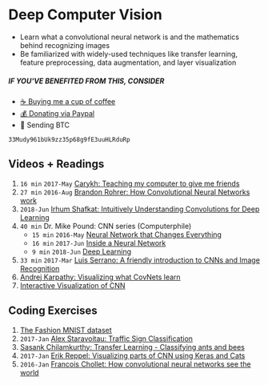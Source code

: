 # Deep Computer Vision
- Learn what a convolutional neural network is and
 the mathematics behind recognizing images
- Be familiarized with widely-used techniques like transfer learning,
  feature preprocessing, data augmentation, and layer visualization

##### IF YOU'VE BENEFITED FROM THIS, CONSIDER
- [☕️ Buying me a cup of coffee](https://ko-fi.com/minimithi)
- [💰 Donating via Paypal](https://paypal.me/minimithi)
- 💙 Sending BTC
```
33Mudy961bUk9zz35p68g9fE3uuHLRduRp
```

## Videos + Readings
1. `16 min` `2017-May` [Carykh: Teaching my computer to give me friends][v1]
2. `27 min` `2016-Aug` [Brandon Rohrer: How Convolutional Neural Networks work][v2]
3. `2018-Jun` [Irhum Shafkat: Intuitively Understanding Convolutions for Deep Learning][r1]
4. `40 min` Dr. Mike Pound: CNN series (Computerphile)
    - `15 min` `2016-May` [Neural Network that Changes Everything][v3]
    - `16 min` `2017-Jun` [Inside a Neural Network][v4]
    -  `9 min` `2018-Jun` [Deep Learning][v5]
5. `33 min` `2017-Mar` [Luis Serrano: A friendly introduction to CNNs and Image Recognition][v6]
6. [Andrej Karpathy: Visualizing what CovNets learn][r2]
7. [Interactive Visualization of CNN][r3]

## Coding Exercises
1. [The Fashion MNIST dataset][c1]
2. `2017-Jan` [Alex Staravoitau: Traffic Sign Classification][c2]
3. [Sasank Chilamkurthy: Transfer Learning - Classifying ants and bees][c3]
4. `2017-Jan` [Erik Reppel: Visualizing parts of CNN using Keras and Cats][c4]
5. `2016-Jan` [Francois Chollet: How convolutional neural networks see the world][c5]

[v1]: https://www.youtube.com/watch?v=p_7GWRup-nQ
[v2]: https://www.youtube.com/watch?v=FmpDIaiMIeA
[v3]: https://www.youtube.com/watch?v=py5byOOHZM8
[v4]: https://www.youtube.com/watch?v=BFdMrDOx_CM
[v5]: https://www.youtube.com/watch?v=TJlAxW-2nmI
[v6]: https://www.youtube.com/watch?v=2-Ol7ZB0MmU

[r3]: http://scs.ryerson.ca/~aharley/vis/conv/flat.html
[r2]: http://cs231n.github.io/understanding-cnn/
[r1]: https://towardsdatascience.com/intuitively-understanding-convolutions-for-deep-learning-1f6f42faee1

[c1]: https://www.kaggle.com/zalando-research/fashionmnist/home
[c2]: https://navoshta.com/traffic-signs-classification/
[c3]: https://pytorch.org/tutorials/beginner/transfer_learning_tutorial.html
[c4]: https://hackernoon.com/visualizing-parts-of-convolutional-neural-networks-using-keras-and-cats-5cc01b214e59
[c5]: https://blog.keras.io/how-convolutional-neural-networks-see-the-world.html
